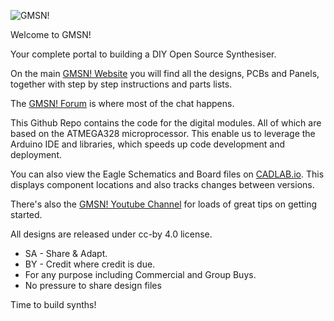 ![GMSN!](https://cdn.shopify.com/s/files/1/1455/0394/t/5/assets/logo.png?7281107331614247056)

Welcome to GMSN!

Your complete portal to building a DIY Open Source Synthesiser.

On the main [GMSN! Website](https://gmsn.co.uk/) you will find all the designs, PCBs and Panels, together with step by step instructions and parts lists.

The [GMSN! Forum](https://forum.gmsn.co.uk/) is where most of the chat happens.

This Github Repo contains the code for the digital modules. All of which are based on the ATMEGA328 microprocessor. This enable us to leverage the Arduino IDE and libraries, which speeds up code development and deployment.

You can also view the Eagle Schematics and Board files on [CADLAB.io](https://cadlab.io/project/24118). This displays component locations and also tracks changes between versions.

There's also the [GMSN! Youtube Channel](https://www.youtube.com/channel/UCwt7YFF0vUFElzAl-tT9rXA) for loads of great tips on getting started.

All designs are released under cc-by 4.0 license.

* SA - Share & Adapt.
* BY - Credit where credit is due.
* For any purpose including Commercial and Group Buys.
* No pressure to share design files

Time to build synths!

